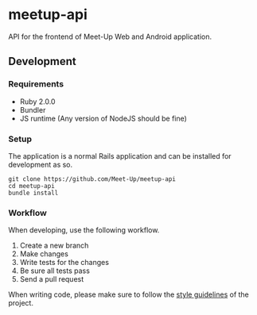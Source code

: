 # meetup-api

API for the frontend of Meet-Up Web and Android application.

## Development

### Requirements

* Ruby 2.0.0
* Bundler
* JS runtime (Any version of NodeJS should be fine)

### Setup

The application is a normal Rails application and can be installed for development as so.

```
git clone https://github.com/Meet-Up/meetup-api
cd meetup-api
bundle install
```

### Workflow

When developing, use the following workflow.

1. Create a new branch
2. Make changes
3. Write tests for the changes
4. Be sure all tests pass
5. Send a pull request

When writing code, please make sure to follow the [style guidelines](style-guideline.md) of the project.
